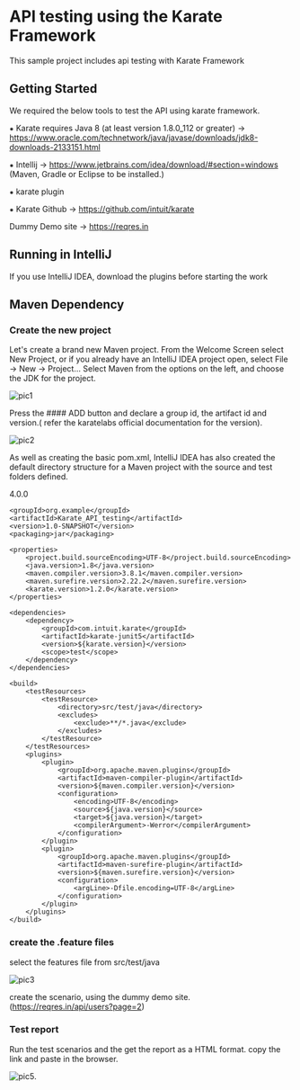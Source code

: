 # API testing using the Karate Framework

This sample project includes api testing with Karate Framework

## Getting Started 
We required the below tools to test the API using karate framework.

⁕ Karate requires Java 8 (at least version 1.8.0_112 or greater) 
  → https://www.oracle.com/technetwork/java/javase/downloads/jdk8-downloads-2133151.html

⁕ Intellij 
  → https://www.jetbrains.com/idea/download/#section=windows (Maven, Gradle or Eclipse to be installed.)

⁕ karate plugin

⁕ Karate Github
  → https://github.com/intuit/karate

Dummy Demo site
  → https://reqres.in

## Running in IntelliJ
If you use IntelliJ IDEA, download the plugins before starting the work

## Maven Dependency

### Create the new project 
Let's create a brand new Maven project. From the Welcome Screen select New Project, or if you already have an IntelliJ IDEA project open, select File -> New -> Project... Select Maven from the options on the left, and choose the JDK for the project.

![pic1](https://user-images.githubusercontent.com/111106737/185327841-abc1f5a0-63b7-4ec9-8afd-4945d819f1c9.png)

Press the #### ADD button and declare a group id, the artifact id and version.( refer the karatelabs official documentation for the version).


![pic2](https://user-images.githubusercontent.com/111106737/185332605-9a5fd41e-0292-40e9-9759-06d665382f61.png)



As well as creating the basic pom.xml, IntelliJ IDEA has also created the default directory structure for a Maven project with the source and test folders defined.

<project xmlns="http://maven.apache.org/POM/4.0.0" xmlns:xsi="http://www.w3.org/2001/XMLSchema-instance"
         xsi:schemaLocation="http://maven.apache.org/POM/4.0.0 http://maven.apache.org/xsd/maven-4.0.0.xsd">
    <modelVersion>4.0.0</modelVersion>
 
    <groupId>org.example</groupId>
    <artifactId>Karate_API_testing</artifactId>
    <version>1.0-SNAPSHOT</version>
    <packaging>jar</packaging>
 
    <properties>
        <project.build.sourceEncoding>UTF-8</project.build.sourceEncoding>
        <java.version>1.8</java.version>
        <maven.compiler.version>3.8.1</maven.compiler.version>
        <maven.surefire.version>2.22.2</maven.surefire.version>        
        <karate.version>1.2.0</karate.version>
    </properties>    

    <dependencies>         
        <dependency>
            <groupId>com.intuit.karate</groupId>
            <artifactId>karate-junit5</artifactId>
            <version>${karate.version}</version>
            <scope>test</scope>
        </dependency>		
    </dependencies>

    <build>
        <testResources>
            <testResource>
                <directory>src/test/java</directory>
                <excludes>
                    <exclude>**/*.java</exclude>
                </excludes>
            </testResource>
        </testResources>
        <plugins>
            <plugin>
                <groupId>org.apache.maven.plugins</groupId>
                <artifactId>maven-compiler-plugin</artifactId>
                <version>${maven.compiler.version}</version>
                <configuration>
                    <encoding>UTF-8</encoding>
                    <source>${java.version}</source>
                    <target>${java.version}</target>
                    <compilerArgument>-Werror</compilerArgument>
                </configuration>
            </plugin>
            <plugin>
                <groupId>org.apache.maven.plugins</groupId>
                <artifactId>maven-surefire-plugin</artifactId>
                <version>${maven.surefire.version}</version>
                <configuration>
                    <argLine>-Dfile.encoding=UTF-8</argLine>
                </configuration>
            </plugin>          
        </plugins>        
    </build>       
    
</project>


### create the .feature files

select the features file from src/test/java

![pic3](https://user-images.githubusercontent.com/111106737/185337756-91ba9ce6-5161-4f1f-a954-bf87afe147c0.png)

create the scenario, using the dummy demo site.
(https://reqres.in/api/users?page=2)

### Test report
Run the test scenarios and the get the report as a HTML format. copy the link and paste in the browser.

![pic5](https://user-images.githubusercontent.com/111106737/185367316-94f03049-e86e-4c4b-90b2-11f4fd597acb.png).














